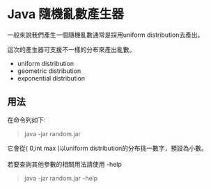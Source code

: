 # Java 隨機亂數產生器

一般來說我們產生一個隨機亂數通常是採用uniform distribution去產出。

這次的產生器可支援不一樣的分布來產出亂數。
- uniform distribution
- geometric distribution
- exponential distribution

## 用法
在命令列如下:
>java -jar random.jar

它會從( 0,int max )以uniform distribution的分布挑一數字，預設為小數。
<br></br>
若要查詢其他參數的相關用法請使用 -help
> java -jar random.jar -help

